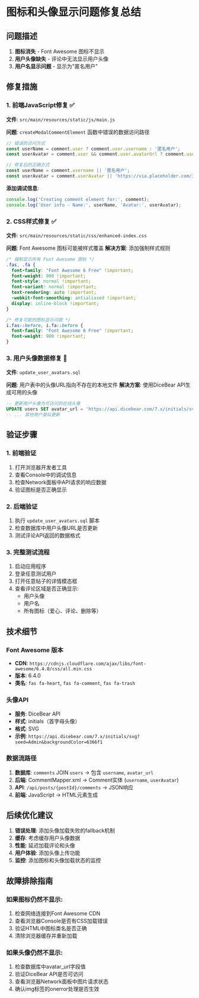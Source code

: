 # 图标和头像显示问题修复总结

## 问题描述
1. **图标消失** - Font Awesome 图标不显示
2. **用户头像缺失** - 评论中无法显示用户头像
3. **用户名显示问题** - 显示为"匿名用户"

## 修复措施

### 1. 前端JavaScript修复 ✅
**文件**: `src/main/resources/static/js/main.js`

**问题**: `createModalCommentElement` 函数中错误的数据访问路径
```javascript
// 错误的访问方式
const userName = comment.user ? comment.user.username : '匿名用户';
const userAvatar = comment.user && comment.user.avatarUrl ? comment.user.avatarUrl : 'https://via.placeholder.com/32';

// 修复后的正确方式
const userName = comment.username || '匿名用户';
const userAvatar = comment.userAvatar || 'https://via.placeholder.com/32';
```

**添加调试信息**:
```javascript
console.log('Creating comment element for:', comment);
console.log('User info - Name:', userName, 'Avatar:', userAvatar);
```

### 2. CSS样式修复 ✅
**文件**: `src/main/resources/static/css/enhanced-index.css`

**问题**: Font Awesome 图标可能被样式覆盖
**解决方案**: 添加强制样式规则
```css
/* 强制显示所有 Font Awesome 图标 */
.fas, .fa {
  font-family: "Font Awesome 6 Free" !important;
  font-weight: 900 !important;
  font-style: normal !important;
  font-variant: normal !important;
  text-rendering: auto !important;
  -webkit-font-smoothing: antialiased !important;
  display: inline-block !important;
}

/* 修复可能的图标显示问题 */
i.fas::before, i.fa::before {
  font-family: "Font Awesome 6 Free" !important;
  font-weight: 900 !important;
}
```

### 3. 用户头像数据修复 🔄
**文件**: `update_user_avatars.sql`

**问题**: 用户表中的头像URL指向不存在的本地文件
**解决方案**: 使用DiceBear API生成可用的头像
```sql
-- 更新用户头像为可访问的在线头像
UPDATE users SET avatar_url = 'https://api.dicebear.com/7.x/initials/svg?seed=Admin&backgroundColor=6366f1' WHERE username = 'admin';
-- ... 其他用户类似更新
```

## 验证步骤

### 1. 前端验证
1. 打开浏览器开发者工具
2. 查看Console中的调试信息
3. 检查Network面板中API请求的响应数据
4. 验证图标是否正确显示

### 2. 后端验证
1. 执行 `update_user_avatars.sql` 脚本
2. 检查数据库中用户头像URL是否更新
3. 测试评论API返回的数据格式

### 3. 完整测试流程
1. 启动应用程序
2. 登录任意测试用户
3. 打开任意帖子的详情模态框
4. 查看评论区域是否正确显示:
   - 用户头像
   - 用户名
   - 所有图标（爱心、评论、删除等）

## 技术细节

### Font Awesome 版本
- **CDN**: `https://cdnjs.cloudflare.com/ajax/libs/font-awesome/6.4.0/css/all.min.css`
- **版本**: 6.4.0
- **类名**: `fas fa-heart`, `fas fa-comment`, `fas fa-trash`

### 头像API
- **服务**: DiceBear API
- **样式**: initials（首字母头像）
- **格式**: SVG
- **示例**: `https://api.dicebear.com/7.x/initials/svg?seed=Admin&backgroundColor=6366f1`

### 数据流路径
1. **数据库**: `comments` JOIN `users` → 包含 `username`, `avatar_url`
2. **后端**: CommentMapper.xml → Comment实体 (`username`, `userAvatar`)
3. **API**: `/api/posts/{postId}/comments` → JSON响应
4. **前端**: JavaScript → HTML元素生成

## 后续优化建议

1. **错误处理**: 添加头像加载失败的fallback机制
2. **缓存**: 考虑缓存用户头像数据
3. **性能**: 延迟加载评论和头像
4. **用户体验**: 添加头像上传功能
5. **监控**: 添加图标和头像加载状态的监控

## 故障排除指南

### 如果图标仍然不显示:
1. 检查网络连接到Font Awesome CDN
2. 查看浏览器Console是否有CSS加载错误
3. 验证HTML中图标类名是否正确
4. 清除浏览器缓存并重新加载

### 如果头像仍然不显示:
1. 检查数据库中avatar_url字段值
2. 验证DiceBear API是否可访问
3. 查看浏览器Network面板中图片请求状态
4. 确认img标签的onerror处理是否生效 